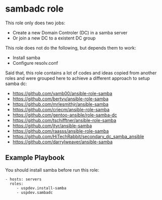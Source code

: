 sambadc role
============

This role only does two jobs:

 - Create a new Domain Controler (DC) in a samba server 
 - Or join a new DC to a existent DC group
 
 This role does not do the following, but depends them to work:
 
 - Install samba
 - Configure resolv.conf

Said that, this role contains a lot of codes and ideas copied from another roles and were
grouped here to achieve a different approach to setup samba dc:


 - https://github.com/yamb00/ansible-role-samba
 - https://github.com/bertvv/ansible-role-samba
 - https://github.com/mrlesmithjr/ansible-samba
 - https://github.com/criecm/ansible-role-samba
 - https://github.com/gentoo-ansible/role-samba-dc
 - https://github.com/tschifftner/ansible-role-samba
 - https://github.com/jtyr/ansible-samba
 - https://github.com/raasss/ansible-role-samba
 - https://github.com/HiTechRabbit/secondary_dc_samba_ansible
 - https://github.com/darrylweaver/ansible-samba


Example Playbook
----------------

You should install samba before run this role:

    - hosts: servers
      roles:
         - uspdev.install-samba
         - uspdev.sambadc

